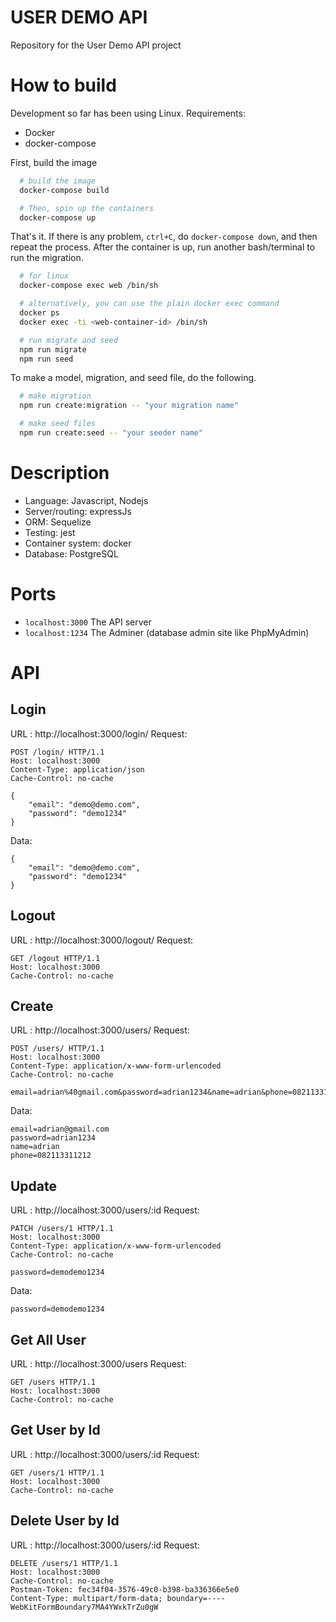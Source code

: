 # USER DEMO API
Repository for the User Demo API project

# How to build
Development so far has been using Linux. Requirements:
- Docker
- docker-compose

First, build the image
```bash
  # build the image
  docker-compose build

  # Then, spin up the containers
  docker-compose up
```
That's it. If there is any problem, `ctrl+C`, do `docker-compose down`, and then repeat the process. After the container is up, run another bash/terminal to run the migration.
```bash
  # for linux
  docker-compose exec web /bin/sh

  # alternatively, you can use the plain docker exec command
  docker ps
  docker exec -ti <web-container-id> /bin/sh

  # run migrate and seed
  npm run migrate
  npm run seed
```
To make a model, migration, and seed file, do the following.
```bash
  # make migration
  npm run create:migration -- "your migration name"

  # make seed files
  npm run create:seed -- "your seeder name"
```

# Description
- Language: Javascript, Nodejs
- Server/routing: expressJs
- ORM: Sequelize
- Testing: jest
- Container system: docker
- Database: PostgreSQL

# Ports
- `localhost:3000` The API server
- `localhost:1234` The Adminer (database admin site like PhpMyAdmin)

# API
## Login
URL : http://localhost:3000/login/
Request:
```
POST /login/ HTTP/1.1
Host: localhost:3000
Content-Type: application/json
Cache-Control: no-cache

{
	"email": "demo@demo.com",
	"password": "demo1234"
}
```
Data:
```
{
	"email": "demo@demo.com",
	"password": "demo1234"
}
```
## Logout
URL : http://localhost:3000/logout/
Request:
```
GET /logout HTTP/1.1
Host: localhost:3000
Cache-Control: no-cache
```
## Create
URL : http://localhost:3000/users/
Request:
```
POST /users/ HTTP/1.1
Host: localhost:3000
Content-Type: application/x-www-form-urlencoded
Cache-Control: no-cache

email=adrian%40gmail.com&password=adrian1234&name=adrian&phone=082113311212
```
Data:
```
email=adrian@gmail.com
password=adrian1234
name=adrian
phone=082113311212
```
## Update
URL : http://localhost:3000/users/:id
Request:
```
PATCH /users/1 HTTP/1.1
Host: localhost:3000
Content-Type: application/x-www-form-urlencoded
Cache-Control: no-cache

password=demodemo1234
```
Data:
```
password=demodemo1234
```
## Get All User
URL : http://localhost:3000/users
Request:
```
GET /users HTTP/1.1
Host: localhost:3000
Cache-Control: no-cache
```
## Get User by Id
URL : http://localhost:3000/users/:id
Request:
```
GET /users/1 HTTP/1.1
Host: localhost:3000
Cache-Control: no-cache
```
## Delete User by Id
URL : http://localhost:3000/users/:id
Request:
```
DELETE /users/1 HTTP/1.1
Host: localhost:3000
Cache-Control: no-cache
Postman-Token: fec34f04-3576-49c0-b398-ba336366e5e0
Content-Type: multipart/form-data; boundary=----WebKitFormBoundary7MA4YWxkTrZu0gW
```
